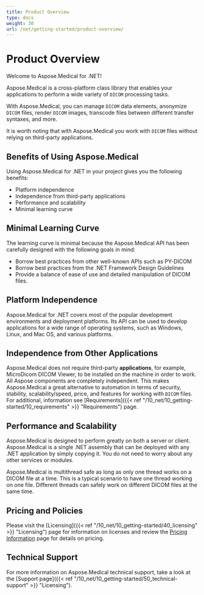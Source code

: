 ```yaml
---
title: Product Overview
type: docs
weight: 30
url: /net/getting-started/product-overview/
---
```


# Product Overview

Welcome to Aspose.Medical for .NET!

Aspose.Medical is a cross-platform class library that enables your applications to perform a wide variety of `DICOM` processing tasks.

With Aspose.Medical, you can manage `DICOM` data elements, anonymize `DICOM` files, render `DICOM` images, transcode files between different transfer syntaxes, and more.

It is worth noting that with Aspose.Medical you work with `DICOM` files without relying on third-party applications.

## Benefits of Using Aspose.Medical

Using Aspose.Medical for .NET in your project gives you the following benefits:

- Platform independence
- Independence from third-party applications
- Performance and scalability
- Minimal learning curve

## Minimal Learning Curve

The learning curve is minimal because the Aspose.Medical API has been carefully designed with the following goals in mind:

- Borrow best practices from other well-known APIs such as PY-DICOM
- Borrow best practices from the .NET Framework Design Guidelines
- Provide a balance of ease of use and detailed manipulation of DICOM files.

## Platform Independence

Aspose.Medical for .NET covers most of the popular development environments and deployment platforms. Its API can be used to develop applications for a wide range of operating systems, such as Windows, Linux, and Mac OS, and various platforms.

## Independence from Other Applications

Aspose.Medical does not require third-party **applications**, for example, MicroDicom DICOM Viewer, to be installed on the machine in order to work. All Aspose components are completely independent. This makes Aspose.Medical a great alternative to automation in terms of security, stability, scalability/speed, price, and features for working with `DICOM` files. For additional, information see [Requirements]({{< ref "/10_net/10_getting-started/10_requirements" >}} "Requirements") page.

## Performance and Scalability

Aspose.Medical is designed to perform greatly on both a server or client. Aspose.Medical is a single .NET assembly that can be deployed with any .NET application by simply copying it. You do not need to worry about any other services or modules.

Aspose.Medical is multithread safe as long as only one thread works on a DICOM file at a time. This is a typical scenario to have one thread working on one file. Different threads can safely work on different DICOM files at the same time.

## Pricing and Policies

Please visit the [Licensing]({{< ref "/10_net/10_getting-started/40_licensing" >}} "Licensing") page for information on licenses and review the [Pricing Information](https://purchase.aspose.com/pricing/medical/family) page for details on pricing.

## Technical Support

For more information on Aspose.Medical technical support, take a look at the [Support page]({{< ref "/10_net/10_getting-started/50_technical-support" >}} "Licensing").